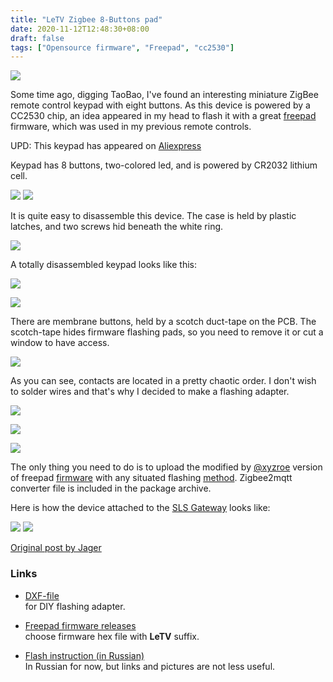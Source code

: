 ```yaml
---
title: "LeTV Zigbee 8-Buttons pad"
date: 2020-11-12T12:48:30+08:00
draft: false
tags: ["Opensource firmware", "Freepad", "cc2530"]
---
```

![](/img/letv-freepad/freepad_letv_12.png)

Some time ago, digging TaoBao, I've found an interesting miniature ZigBee remote control keypad with eight buttons.
As this device is powered by a CC2530 chip, an idea appeared in my head to flash it with a great [freepad](https://github.com/diyruz/freepad/) firmware, which was used in my previous remote controls.

UPD: This keypad has appeared on [Aliexpress](https://aliexpress.ru/item/1005001962088229.html?&sku_id=12000018238549831)

Keypad has 8 buttons, two-colored led, and is powered by CR2032 lithium cell.

![](/img/letv-freepad/freepad_letv_13.png)
![](/img/letv-freepad/freepad_letv_2.png)


It is quite easy to disassemble this device. The case is held by plastic latches, and two screws hid beneath the white ring.

![](/img/letv-freepad/freepad_letv_5.png)

A totally disassembled keypad looks like this:

![](/img/letv-freepad/freepad_letv.png)

![](/img/letv-freepad/freepad_letv_3.png)

There are membrane buttons, held by a scotch duct-tape on the PCB.
The scotch-tape hides firmware flashing pads, so you need to remove it or cut a window to have access.

![](/img/letv-freepad/freepad_letv_1.png)

As you can see, contacts are located in a pretty chaotic order. I don't wish to solder wires and that's why I decided to make a flashing adapter.

![](/img/letv-freepad/freepad_letv_6.png)

![](/img/letv-freepad/freepad_letv_7.png)

![](/img/letv-freepad/freepad_letv_8.png)

The only thing you need to do is to upload the modified by [@xyzroe](https://t.me/xyzroe) version of freepad [firmware](https://github.com/diyruz/freepad/) with any 
situated flashing [method](https://zigbee.wiki/books/%D0%BF%D1%80%D0%BE%D1%88%D0%B8%D0%B2%D0%BA%D0%B8/page/%D0%BF%D1%80%D0%BE%D1%88%D0%B8%D0%B2%D0%BA%D0%B0-cc2531cc2530).
Zigbee2mqtt converter file is included in the package archive.

Here is how the device attached to the [SLS Gateway](https://slsys.github.io/Gateway/README_rus.html) looks like:

![](/img/letv-freepad/freepad_letv_9.png)
![](/img/letv-freepad/freepad_letv_11.png)

[Original post by Jager](https://modkam.ru/?p=1791)

### Links
 - [DXF-file](https://www.dropbox.com/s/y3p7kqxyiqmid25/LeTV_pogopin.dxf?dl=0)  
   for DIY flashing adapter.
   

 - [Freepad firmware releases](https://github.com/diyruz/freepad/releases/latest)  
   choose firmware hex file with __LeTV__ suffix.  


 - [Flash instruction (in Russian)](https://zigbee.wiki/books/%D0%BF%D1%80%D0%BE%D1%88%D0%B8%D0%B2%D0%BA%D0%B8/page/%D0%BF%D1%80%D0%BE%D1%88%D0%B8%D0%B2%D0%BA%D0%B0-cc2531cc2530)  
   In Russian for now, but links and pictures are not less useful.